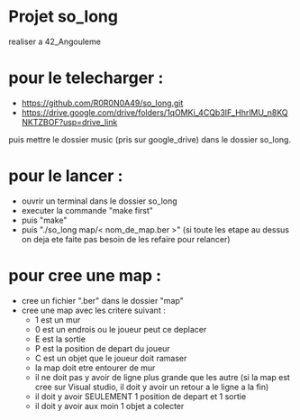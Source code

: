# Projet so_long
realiser a 42_Angouleme

# pour le telecharger :
 - https://github.com/R0R0N0A49/so_long.git
 - https://drive.google.com/drive/folders/1qOMKi_4CQb3IF_HhrlMU_n8KQNKTZBOF?usp=drive_link

puis mettre le dossier music (pris sur google_drive) dans le dossier so_long.

# pour le lancer :
 - ouvrir un terminal dans le dossier so_long
 - executer la commande "make first"
 - puis "make"
 - puis "./so_long map/< nom_de_map.ber >" (si toute les etape au dessus on deja ete faite pas besoin de les refaire pour relancer)

# pour cree une map :
 - cree un fichier ".ber" dans le dossier "map"
 - cree une map avec les critere suivant :
    - 1 est un mur
    - 0 est un endrois ou le joueur peut ce deplacer
    - E est la sortie
    - P est la position de depart du joueur
    - C est un objet que le joueur doit ramaser
    - la map doit etre entourer de mur
    - il ne doit pas y avoir de ligne plus grande que les autre (si la map est cree sur Visual studio, il doit y avoir un retour a le ligne a la fin)
    - il doit y avoir SEULEMENT 1 position de depart et 1 sortie
    - il doit y avoir aux moin 1 objet a colecter

